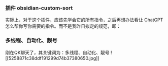 ### 插件 obsidian-custom-sort
实际上，对于这个插件，应该先学会它的所有指令，之后再想办法看让 ChatGPT 怎么帮你写你需要的指令。而不是我昨日拟定的规范，即：


### 多线程、自动化、靓号
刚在QK聊天了，其关键词为：多线程、自动化、靓号
![[5258871c38ddf191299d74b37380650.jpg]]



